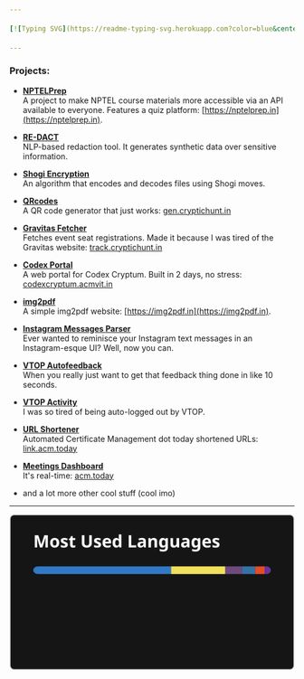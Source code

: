 ```yaml
---

[![Typing SVG](https://readme-typing-svg.herokuapp.com?color=blue&center=true&multiline=true&width=900&size=40&lines=Hi,+I+do+tech+for+fun+++++++++++)](https://github.com/theg1239)

---
```


### Projects:

- **[NPTELPrep](https://github.com/theg1239/nptel-api)**  
  A project to make NPTEL course materials more accessible via an API available to everyone. Features a quiz platform: [https://nptelprep.in](https://nptelprep.in).

- **[RE-DACT](https://github.com/theg1239/RE-DACT)**  
  NLP-based redaction tool. It generates synthetic data over sensitive information.

- **[Shogi Encryption](https://github.com/theg1239/shogiencryption)**  
  An algorithm that encodes and decodes files using Shogi moves.

- **[QRcodes](https://github.com/theg1239/QRcodes)**  
  A QR code generator that just works: [gen.cryptichunt.in](https://gen.cryptichunt.in)

- **[Gravitas Fetcher](https://github.com/theg1239/gravitas-fetcher)**  
  Fetches event seat registrations. Made it because I was tired of the Gravitas website: [track.cryptichunt.in](https://track.cryptichunt.in)

- **[Codex Portal](https://github.com/theg1239/codex-portal)**  
  A web portal for Codex Cryptum. Built in 2 days, no stress: [codexcryptum.acmvit.in](https://codexcryptum.acmvit.in)

- **[img2pdf](https://github.com/theg1239/img2pdf)**  
  A simple img2pdf website: [https://img2pdf.in](https://img2pdf.in).

- **[Instagram Messages Parser](https://github.com/theg1239/instagram-messages-parser)**  
  Ever wanted to reminisce your Instagram text messages in an Instagram-esque UI? Well, now you can.

- **[VTOP Autofeedback](https://github.com/theg1239/VTOP-autofeedback)**  
  When you really just want to get that feedback thing done in like 10 seconds.

- **[VTOP Activity](https://github.com/theg1239/VTOP-activity)**  
  I was so tired of being auto-logged out by VTOP.

- **[URL Shortener](https://github.com/theg1239/url-shortener)**  
  Automated Certificate Management dot today shortened URLs: [link.acm.today](https://link.acm.today)

- **[Meetings Dashboard](https://github.com/theg1239/meeting-dashboard)**  
  It's real-time: [acm.today](https://acm.today)

- and a lot more other cool stuff (cool imo)

---

![GitHub Stats](./stats.svg)
